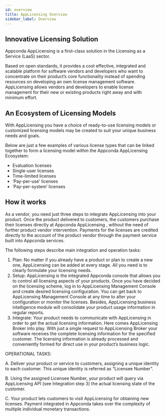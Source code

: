 ```yaml
---
id: overview
title: AppLicensing Overview
sidebar_label: Overview
---
```


## Innovative Licensing Solution

Appconda AppLicensing is a first-class solution in the Licensing as a Service (LaaS) sector.

Based on open standards, it provides a cost effective, integrated and scalable platform for software vendors and developers who want to concentrate on their product’s core functionality instead of spending resources on developing an own license management software.
AppLicensing allows vendors and developers to enable license management for their new or existing products right away and with minimum effort.

## An Ecosystem of Licensing Models

With AppLicensing you have a choice of ready-to-use licensing models or customized licensing models may be created to suit your unique business needs and goals.

Below are just a few examples of various license types that can be linked together to form a licensing model within the Appconda AppLicensing Ecosystem:

- Evaluation licenses
- Single-user licenses
- Time-limited licenses
- ‘Pay-per-use’ licenses
- ‘Pay-per-system’ licenses

## How it works

As a vendor, you need just three steps to integrate AppLicensing into your product. Once the product delivered to customers, the customers purchase their licenses directly at Appconda AppLicensing , without the need of further product vendor intervention. Payments for the licenses are credited directly to the account of the product vendor through the payment service built into Appconda services.

The following steps describe main integration and operation tasks:

1.  Plan: No matter if you already have a product or plan to create a new one, AppLicensing can be added at every stage. All you need is to clearly formulate your licensing needs.
2.  Setup: AppLicensing  is the integrated Appconda console  that allows you to control all licensing aspects of your products. Once you have decided on the licensing scheme, log in to AppLicensing Management Console and create desired licensing configuration. You can get back to AppLicensing Management Console at any time to alter your configuration or monitor the licenses. Besides, AppLicensing business intelligence module will consolidate your product usage information in regular reports.
3.  Integrate: Your product needs to communicate with AppLicensing in order to get the actual licensing information. Here comes AppLicensing Broker into play. With just a single request to AppLicensing Broker your software receives the complete licensing information for the specified customer. The licensing information is already processed and conveniently formed for direct use in your product’s business logic.

OPERATIONAL TASKS:

A. Deliver your product or service to customers, assigning a unique identity to each customer. This unique identity is referred as “Licensee Number”.

B. Using the assigned Licensee Number, your product will query via AppLicensing API (see Integration step 3) the actual licensing state of the customer.

C. Your product lets customers to visit AppLicensing for obtaining new licenses. Payment integrated in Appconda takes over the complexity of multiple individual monetary transactions.